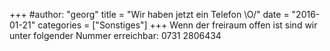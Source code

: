 +++
#author: "georg"
title = "Wir haben jetzt ein Telefon \\O/"
date = "2016-01-21"
categories = ["Sonstiges"]
+++
Wenn der freiraum offen ist sind wir unter folgender Nummer erreichbar: 0731
2806434

